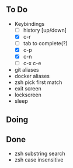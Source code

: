 ## To Do

- Keybindings
    * [ ] history [up/down]
    * [x] c-r
    * [ ] tab to complete(?)
    * [x] c-p
    * [x] c-n
    * [ ] c-x c-e
- git aliases
- docker aliases
- zsh pick first match
- exit screen
- lockscreen
- sleep

## Doing


## Done

- zsh substring search
- zsh case insensitive
